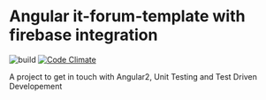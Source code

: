 # Angular it-forum-template with firebase integration

![build](https://travis-ci.org/Sly321/it-forum-template.svg?branch=master)
[![Code Climate](https://codeclimate.com/github/Sly321/it-forum-template/badges/gpa.svg)](https://codeclimate.com/github/Sly321/it-forum-template)

A project to get in touch with Angular2, Unit Testing and Test Driven Developement
